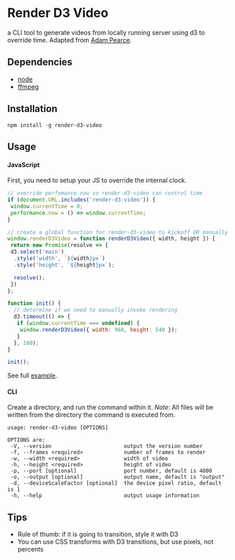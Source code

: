 # Render D3 Video

a CLI tool to generate videos from locally running server using d3 to override time.
Adapted from [Adam Pearce](https://roadtolarissa.com/d3-mp4/).

## Dependencies

- [node](https://nodejs.org)
- [ffmpeg](https://ffmpeg.org/)

## Installation

`npm install -g render-d3-video`

## Usage

#### JavaScript

First, you need to setup your JS to override the internal clock.

```JavaScript
// override perfomance.now so render-d3-video can control time
if (document.URL.includes('render-d3-video')) {
 window.currentTime = 0;
 performance.now = () => window.currentTime;
}

// create a global function for render-d3-video to kickoff OR manually below
window.renderD3Video = function renderD3Video({ width, height }) {
 return new Promise(resolve => {
 d3.select('main')
  .style('width', `${width}px`)
  .style('height', `${height}px`);

  resolve();
 })
};

function init() {
  // determine if we need to manually invoke rendering
  d3.timeout(() => {
   if (window.currentTime === undefined) {
    window.renderD3Video({ width: 960, height: 540 });
   }
  }, 100);
}

init();
```

See full [example](example).

#### CLI
Create a directory, and run the command within it. *Note*: All files will be written from the directory the command is executed from.

```
usage: render-d3-video [OPTIONS]

OPTIONS are:
 -V, --version                       output the version number
 -f, --frames <required>             number of frames to render
 -w, --width <required>              width of video
 -h, --height <required>             height of video
 -p, --port [optional]               port number, default is 4000
 -o, --output [optional]             output name, default is "output"
 -d, --deviceScaleFactor [optional]  the device pixel ratio, default is 1
 -h, --help                          output usage information

```

## Tips
* Rule of thumb: if it is going to transition, style it with D3
* You can use CSS transforms with D3 transitions, but use pixels, not percents
